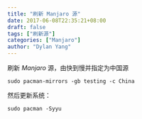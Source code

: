 ```yaml
---
title: "刷新 Manjaro 源"
date: 2017-06-08T22:35:21+08:00
draft: false
tags: ["刷新源"]
categories: ["Manjaro"]
author: "Dylan Yang"
---
```


刷新 *Manjaro* 源，由快到慢并指定为中国源

``` shell
sudo pacman-mirrors -gb testing -c China
```

然后更新系统：

``` shell
sudo pacman -Syyu
```
<!--more-->